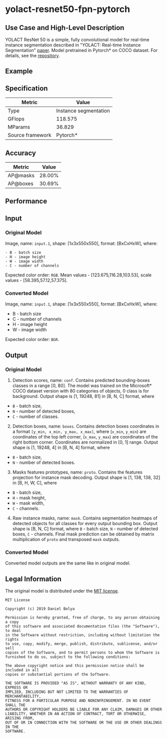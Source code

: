 # yolact-resnet50-fpn-pytorch

## Use Case and High-Level Description

YOLACT ResNet 50 is a simple, fully convolutional model for real-time instance segmentation described in "YOLACT: Real-time Instance Segmentation" [paper](https://arxiv.org/abs/1904.02689). Model pretrained in Pytorch\* on COCO dataset.
For details, see the [repository](https://github.com/dbolya/yolact).

## Example

## Specification

| Metric                          | Value                                     |
|---------------------------------|-------------------------------------------|
| Type                            | Instance segmentation                     |
| GFlops                          | 118.575                                   |
| MParams                         | 36.829                                    |
| Source framework                | Pytorch\*                                 |

## Accuracy

| Metric | Value |
| ------ | ----- |
| AP@masks | 28.00%|
| AP@boxes |30.69%|

## Performance

## Input

### Original Model

Image, name: `input.1`, shape: [1x3x550x550], format: [BxCxHxW],
   where:

    - B - batch size
    - H - image height
    - W - image width
    - C - number of channels

   Expected color order: `RGB`.
   Mean values - [123.675,116.28,103.53], scale values - [58.395,57.12,57.375].
   

### Converted Model

Image, name: `input.1`, shape: [1x3x550x550], format: [BxCxHxW],
where:

   - B - batch size
   - C - number of channels
   - H - image height
   - W - image width

Expected color order: `BGR`.


## Output

### Original Model

1. Detection scores, name: `conf`. Contains predicted bounding-boxes classes in a range [0, 80]. The model was trained on the Microsoft\* COCO dataset version with 80 categories of objects, 0 class is for background. Output shape is [1, 19248, 81] in [B, N, C] format, where
- `B` - batch size, 
- `N` - number of detected boxes, 
- `C` - number of classes. 
2. Detection boxes, name: `boxes`. Contains detection boxes coordinates in a format `[y_min, x_min, y_max, x_max]`, where (`x_min`, `y_min`)  are coordinates of the top left corner, (`x_max`, `y_max`) are coordinates of the right bottom corner. Coordinates are normalized in [0, 1] range. Output shape is [1, 19248, 4] in [B, N, 4] format, where 
- `B` - batch size, 
- `N` - number of detected boxes. 
3. Masks features prototypes, name: `proto`. Contains the features projection for instance mask decoding. Output shape is [1, 138, 138, 32] in [B, H, W, C], where 
- `B` - batch size, 
- `H` - mask height, 
- `W` - mask width, 
- `C` - channels.
4. Raw instance masks, name: `mask`. Contains segmentation heatmaps of detected objects for all classes for every output bounding box. Output shape is [B, N, C] format, where `B` - batch size, `N` - number of detected boxes, `C` - channels. Final mask prediction can be obtained by matrix multiplication of `proto` and transposed `mask` outputs.

### Converted Model

Converted model outputs are the same like in original model.

## Legal Information

The original model is distributed under the
[MIT license](https://raw.githubusercontent.com/dbolya/yolact/master/LICENSE).
```
MIT License

Copyright (c) 2019 Daniel Bolya

Permission is hereby granted, free of charge, to any person obtaining a copy
of this software and associated documentation files (the "Software"), to deal
in the Software without restriction, including without limitation the rights
to use, copy, modify, merge, publish, distribute, sublicense, and/or sell
copies of the Software, and to permit persons to whom the Software is
furnished to do so, subject to the following conditions:

The above copyright notice and this permission notice shall be included in all
copies or substantial portions of the Software.

THE SOFTWARE IS PROVIDED "AS IS", WITHOUT WARRANTY OF ANY KIND, EXPRESS OR
IMPLIED, INCLUDING BUT NOT LIMITED TO THE WARRANTIES OF MERCHANTABILITY,
FITNESS FOR A PARTICULAR PURPOSE AND NONINFRINGEMENT. IN NO EVENT SHALL THE
AUTHORS OR COPYRIGHT HOLDERS BE LIABLE FOR ANY CLAIM, DAMAGES OR OTHER
LIABILITY, WHETHER IN AN ACTION OF CONTRACT, TORT OR OTHERWISE, ARISING FROM,
OUT OF OR IN CONNECTION WITH THE SOFTWARE OR THE USE OR OTHER DEALINGS IN THE
SOFTWARE.
```
